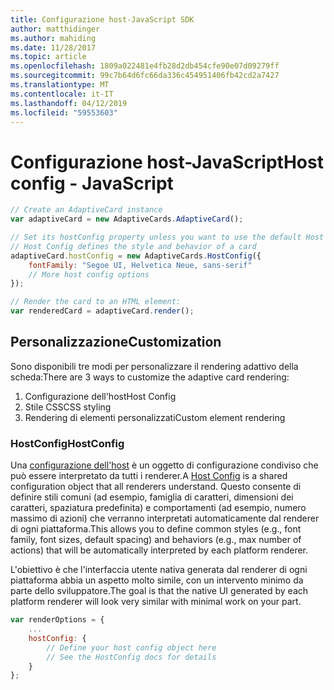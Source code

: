```yaml
---
title: Configurazione host-JavaScript SDK
author: matthidinger
ms.author: mahiding
ms.date: 11/28/2017
ms.topic: article
ms.openlocfilehash: 1809a022481e4fb28d2db454cfe90e07d09279ff
ms.sourcegitcommit: 99c7b64d6fc66da336c454951406fb42cd2a7427
ms.translationtype: MT
ms.contentlocale: it-IT
ms.lasthandoff: 04/12/2019
ms.locfileid: "59553603"
---
```

# <a name="host-config---javascript"></a><span data-ttu-id="5822f-102">Configurazione host-JavaScript</span><span class="sxs-lookup"><span data-stu-id="5822f-102">Host config - JavaScript</span></span>

```js
// Create an AdaptiveCard instance
var adaptiveCard = new AdaptiveCards.AdaptiveCard();

// Set its hostConfig property unless you want to use the default Host Config
// Host Config defines the style and behavior of a card
adaptiveCard.hostConfig = new AdaptiveCards.HostConfig({
    fontFamily: "Segoe UI, Helvetica Neue, sans-serif"
    // More host config options
});

// Render the card to an HTML element:
var renderedCard = adaptiveCard.render();
```

## <a name="customization"></a><span data-ttu-id="5822f-103">Personalizzazione</span><span class="sxs-lookup"><span data-stu-id="5822f-103">Customization</span></span>

<span data-ttu-id="5822f-104">Sono disponibili tre modi per personalizzare il rendering adattivo della scheda:</span><span class="sxs-lookup"><span data-stu-id="5822f-104">There are 3 ways to customize the adaptive card rendering:</span></span> 
1. <span data-ttu-id="5822f-105">Configurazione dell'host</span><span class="sxs-lookup"><span data-stu-id="5822f-105">Host Config</span></span>
2. <span data-ttu-id="5822f-106">Stile CSS</span><span class="sxs-lookup"><span data-stu-id="5822f-106">CSS styling</span></span>
3. <span data-ttu-id="5822f-107">Rendering di elementi personalizzati</span><span class="sxs-lookup"><span data-stu-id="5822f-107">Custom element rendering</span></span>

### <a name="hostconfig"></a><span data-ttu-id="5822f-108">HostConfig</span><span class="sxs-lookup"><span data-stu-id="5822f-108">HostConfig</span></span> 

<span data-ttu-id="5822f-109">Una [configurazione dell'host](../../../rendering-cards/host-config.md) è un oggetto di configurazione condiviso che può essere interpretato da tutti i renderer.</span><span class="sxs-lookup"><span data-stu-id="5822f-109">A [Host Config](../../../rendering-cards/host-config.md) is a shared configuration object that all renderers understand.</span></span> <span data-ttu-id="5822f-110">Questo consente di definire stili comuni (ad esempio, famiglia di caratteri, dimensioni dei caratteri, spaziatura predefinita) e comportamenti (ad esempio, numero massimo di azioni) che verranno interpretati automaticamente dal renderer di ogni piattaforma.</span><span class="sxs-lookup"><span data-stu-id="5822f-110">This allows you to define common styles (e.g., font family, font sizes, default spacing) and behaviors (e.g., max number of actions) that will be automatically interpreted by each platform renderer.</span></span> 

<span data-ttu-id="5822f-111">L'obiettivo è che l'interfaccia utente nativa generata dal renderer di ogni piattaforma abbia un aspetto molto simile, con un intervento minimo da parte dello sviluppatore.</span><span class="sxs-lookup"><span data-stu-id="5822f-111">The goal is that the native UI generated by each platform renderer will look very similar with minimal work on your part.</span></span>

```javascript
var renderOptions = {
    ...
    hostConfig: {
        // Define your host config object here
        // See the HostConfig docs for details
    }
};
```